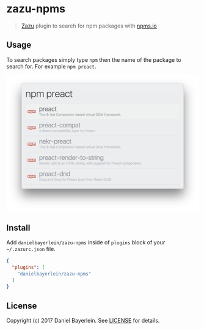 # zazu-npms

> [Zazu](https://github.com/tinytacoteam/zazu) plugin to search for npm packages with [npms.io](https://npms.io/)

## Usage

To search packages simply type `npm` then the name of the package to search for.
For example `npm preact`.

![screenshot](./screenshot.png)

## Install

Add `danielbayerlein/zazu-npms` inside of `plugins` block of your `~/.zazurc.json` file.

```json
{
  "plugins": [
    "danielbayerlein/zazu-npms"
  ]
}
```

## License

Copyright (c) 2017 Daniel Bayerlein. See [LICENSE](./LICENSE.md) for details.

